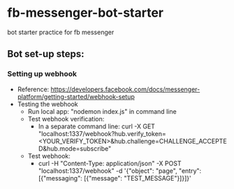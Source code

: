 # fb-messenger-bot-starter
bot starter practice for fb messenger

## Bot set-up steps:
### Setting up webhook
- Reference: https://developers.facebook.com/docs/messenger-platform/getting-started/webhook-setup
- Testing the webhook
    - Run local app: "nodemon index.js" in command line
    - Test webhook verification:
        - In a separate command line: 
        curl -X GET "localhost:1337/webhook?hub.verify_token=<YOUR_VERIFY_TOKEN>&hub.challenge=CHALLENGE_ACCEPTED&hub.mode=subscribe"
    - Test webhook:
        - curl -H "Content-Type: application/json" -X POST "localhost:1337/webhook" -d '{"object": "page", "entry": [{"messaging": [{"message": "TEST_MESSAGE"}]}]}'
